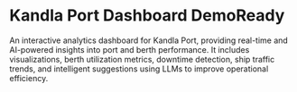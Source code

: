 # Kandla Port Dashboard DemoReady
An interactive analytics dashboard for Kandla Port, providing real-time and AI-powered insights into port and berth performance. It includes visualizations, berth utilization metrics, downtime detection, ship traffic trends, and intelligent suggestions using LLMs to improve operational efficiency.
